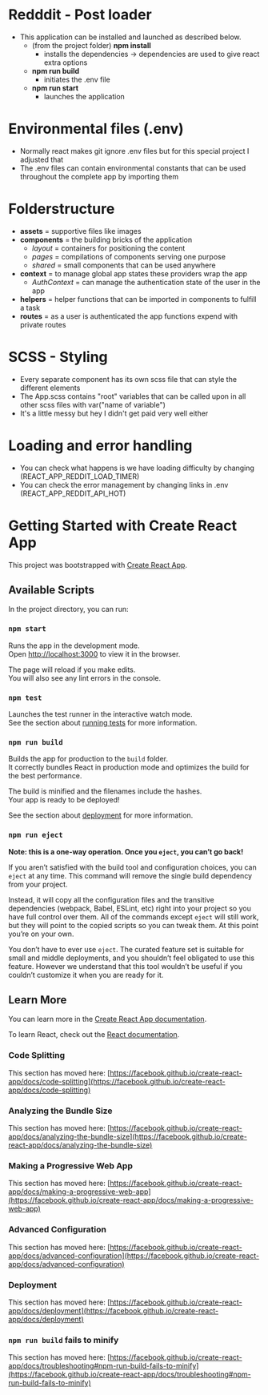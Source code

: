 # Redddit - Post loader

- This application can be installed and launched as described below.
  - (from the project folder) **npm install** 
    - installs the dependencies -> dependencies are used to give react extra options
  - **npm run build**
    - initiates the .env file
  - **npm run start**
    - launches the application

# Environmental files (.env)
- Normally react makes git ignore .env files but for this special project I adjusted that
- The .env files can contain environmental constants that can be used throughout the complete app by importing them

# Folderstructure
- **assets** = supportive files like images
- **components** = the building bricks of the application
  - _layout_ = containers for positioning the content 
  - _pages_ = compilations of components serving one purpose
  - _shared_ = small components that can be used anywhere
- **context** = to manage global app states these providers wrap the app 
  - _AuthContext_ = can manage the authentication state of the user in the app
- **helpers** = helper functions that can be imported in components to fulfill a task
- **routes** = as a user is authenticated the app functions expend with private routes

# SCSS - Styling
- Every separate component has its own scss file that can style the different elements
- The App.scss contains "root" variables that can be called upon in all other scss files with var("name of variable") 
- It's a little messy but hey I didn't get paid very well either

# Loading and error handling 
- You can check what happens is we have loading difficulty by changing (REACT_APP_REDDIT_LOAD_TIMER)
- You can check the error management by changing links in .env (REACT_APP_REDDIT_API_HOT)


# Getting Started with Create React App

This project was bootstrapped with [Create React App](https://github.com/facebook/create-react-app).

## Available Scripts

In the project directory, you can run:

### `npm start`

Runs the app in the development mode.\
Open [http://localhost:3000](http://localhost:3000) to view it in the browser.

The page will reload if you make edits.\
You will also see any lint errors in the console.

### `npm test`

Launches the test runner in the interactive watch mode.\
See the section about [running tests](https://facebook.github.io/create-react-app/docs/running-tests) for more
information.

### `npm run build`

Builds the app for production to the `build` folder.\
It correctly bundles React in production mode and optimizes the build for the best performance.

The build is minified and the filenames include the hashes.\
Your app is ready to be deployed!

See the section about [deployment](https://facebook.github.io/create-react-app/docs/deployment) for more information.

### `npm run eject`

**Note: this is a one-way operation. Once you `eject`, you can’t go back!**

If you aren’t satisfied with the build tool and configuration choices, you can `eject` at any time. This command will
remove the single build dependency from your project.

Instead, it will copy all the configuration files and the transitive dependencies (webpack, Babel, ESLint, etc) right
into your project so you have full control over them. All of the commands except `eject` will still work, but they will
point to the copied scripts so you can tweak them. At this point you’re on your own.

You don’t have to ever use `eject`. The curated feature set is suitable for small and middle deployments, and you
shouldn’t feel obligated to use this feature. However we understand that this tool wouldn’t be useful if you couldn’t
customize it when you are ready for it.

## Learn More

You can learn more in
the [Create React App documentation](https://facebook.github.io/create-react-app/docs/getting-started).

To learn React, check out the [React documentation](https://reactjs.org/).

### Code Splitting

This section has moved
here: [https://facebook.github.io/create-react-app/docs/code-splitting](https://facebook.github.io/create-react-app/docs/code-splitting)

### Analyzing the Bundle Size

This section has moved
here: [https://facebook.github.io/create-react-app/docs/analyzing-the-bundle-size](https://facebook.github.io/create-react-app/docs/analyzing-the-bundle-size)

### Making a Progressive Web App

This section has moved
here: [https://facebook.github.io/create-react-app/docs/making-a-progressive-web-app](https://facebook.github.io/create-react-app/docs/making-a-progressive-web-app)

### Advanced Configuration

This section has moved
here: [https://facebook.github.io/create-react-app/docs/advanced-configuration](https://facebook.github.io/create-react-app/docs/advanced-configuration)

### Deployment

This section has moved
here: [https://facebook.github.io/create-react-app/docs/deployment](https://facebook.github.io/create-react-app/docs/deployment)

### `npm run build` fails to minify

This section has moved
here: [https://facebook.github.io/create-react-app/docs/troubleshooting#npm-run-build-fails-to-minify](https://facebook.github.io/create-react-app/docs/troubleshooting#npm-run-build-fails-to-minify)
